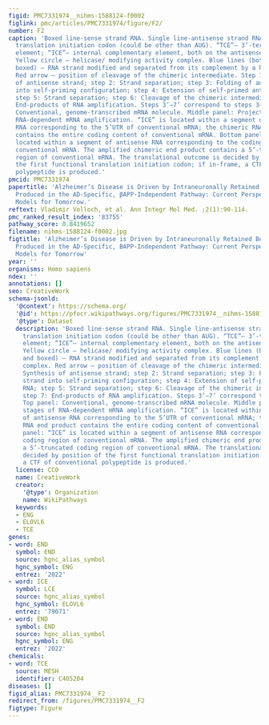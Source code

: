 ```yaml
---
figid: PMC7331974__nihms-1588124-f0002
figlink: pmc/articles/PMC7331974/figure/F2/
number: F2
caption: 'Boxed line-sense strand RNA. Single line-antisense strand RNA. “AUG”-functional
  translation initiation codon (could be other than AUG). “TCE”– 3’-terminal complementary
  element; “ICE”– internal complementary element, both on the antisense RNA strand.
  Yellow circle – helicase/ modifying activity complex. Blue lines (both single and
  boxed) – RNA strand modified and separated from its complement by a helicase complex.
  Red arrow – position of cleavage of the chimeric intermediate. Step 1: Synthesis
  of antisense strand; step 2: Strand separation; step 3: Folding of antisense strand
  into self-priming configuration; step 4: Extension of self-primed antisense RNA;
  step 5: Strand separation; step 6: Cleavage of the chimeric intermediate; step 7:
  End-products of RNA amplification. Steps 3’−7’ correspond to steps 3–7. Top panel:
  Conventional, genome-transcribed mRNA molecule. Middle panel: Projected stages of
  RNA-dependent mRNA amplification. “ICE” is located within a segment of antisense
  RNA corresponding to the 5’UTR of conventional mRNA; the chimeric RNA end product
  contains the entire coding content of conventional mRNA. Bottom panel: “ICE” is
  located within a segment of antisense RNA corresponding to the coding region of
  conventional mRNA. The amplified chimeric end product contains a 5’-truncated coding
  region of conventional mRNA. The translational outcome is decided by position of
  the first functional translation initiation codon; if in-frame, a CTF of conventional
  polypeptide is produced.'
pmcid: PMC7331974
papertitle: 'Alzheimer’s Disease is Driven by Intraneuronally Retained Beta-Amyloid
  Produced in the AD-Specific, βAPP-Independent Pathway: Current Perspective and Experimental
  Models for Tomorrow.'
reftext: Vladimir Volloch, et al. Ann Integr Mol Med. ;2(1):90-114.
pmc_ranked_result_index: '83755'
pathway_score: 0.8419652
filename: nihms-1588124-f0002.jpg
figtitle: 'Alzheimer’s Disease is Driven by Intraneuronally Retained Beta-Amyloid
  Produced in the AD-Specific, BAPP-Independent Pathway: Current Perspective and Experimental
  Models for Tomorrow'
year: ''
organisms: Homo sapiens
ndex: ''
annotations: []
seo: CreativeWork
schema-jsonld:
  '@context': https://schema.org/
  '@id': https://pfocr.wikipathways.org/figures/PMC7331974__nihms-1588124-f0002.html
  '@type': Dataset
  description: 'Boxed line-sense strand RNA. Single line-antisense strand RNA. “AUG”-functional
    translation initiation codon (could be other than AUG). “TCE”– 3’-terminal complementary
    element; “ICE”– internal complementary element, both on the antisense RNA strand.
    Yellow circle – helicase/ modifying activity complex. Blue lines (both single
    and boxed) – RNA strand modified and separated from its complement by a helicase
    complex. Red arrow – position of cleavage of the chimeric intermediate. Step 1:
    Synthesis of antisense strand; step 2: Strand separation; step 3: Folding of antisense
    strand into self-priming configuration; step 4: Extension of self-primed antisense
    RNA; step 5: Strand separation; step 6: Cleavage of the chimeric intermediate;
    step 7: End-products of RNA amplification. Steps 3’−7’ correspond to steps 3–7.
    Top panel: Conventional, genome-transcribed mRNA molecule. Middle panel: Projected
    stages of RNA-dependent mRNA amplification. “ICE” is located within a segment
    of antisense RNA corresponding to the 5’UTR of conventional mRNA; the chimeric
    RNA end product contains the entire coding content of conventional mRNA. Bottom
    panel: “ICE” is located within a segment of antisense RNA corresponding to the
    coding region of conventional mRNA. The amplified chimeric end product contains
    a 5’-truncated coding region of conventional mRNA. The translational outcome is
    decided by position of the first functional translation initiation codon; if in-frame,
    a CTF of conventional polypeptide is produced.'
  license: CC0
  name: CreativeWork
  creator:
    '@type': Organization
    name: WikiPathways
  keywords:
  - ENG
  - ELOVL6
  - TCE
genes:
- word: END
  symbol: END
  source: hgnc_alias_symbol
  hgnc_symbol: ENG
  entrez: '2022'
- word: ICE
  symbol: LCE
  source: hgnc_alias_symbol
  hgnc_symbol: ELOVL6
  entrez: '79071'
- word: END
  symbol: END
  source: hgnc_alias_symbol
  hgnc_symbol: ENG
  entrez: '2022'
chemicals:
- word: TCE
  source: MESH
  identifier: C405204
diseases: []
figid_alias: PMC7331974__F2
redirect_from: /figures/PMC7331974__F2
figtype: Figure
---
```

